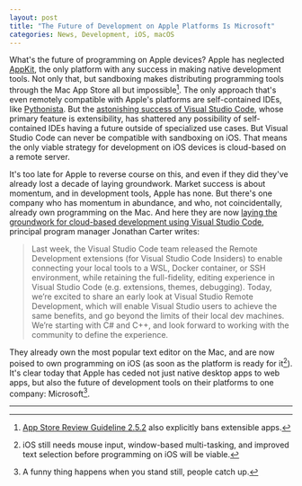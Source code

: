 ```yaml
---
layout: post
title: "The Future of Development on Apple Platforms Is Microsoft"
categories: News, Development, iOS, macOS
---
```


What's the future of programming on Apple devices? Apple has neglected [AppKit](https://en.wikipedia.org/wiki/Application_Kit), the only platform with any success in making native development tools. Not only that, but sandboxing makes distributing programming tools through the Mac App Store all but impossible[^rule252]. The only approach that's even remotely compatible with Apple's platforms are self-contained IDEs, like [Pythonista](https://omz-software.com/pythonista/). But the [astonishing success of Visual Studio Code](/2019/04/10/2019-stackoverflow-developer-survey-results/), whose primary feature is extensibility, has shattered any possibility of self-contained IDEs having a future outside of specialized use cases. But Visual Studio Code can never be compatible with sandboxing on iOS. That means the only viable strategy for development on iOS devices is cloud-based on a remote server.

It's too late for Apple to reverse course on this, and even if they did they've already lost a decade of laying groundwork. Market success is about momentum, and in development tools, Apple has none. But there's one company who has momentum in abundance, and who, not coincidentally, already own programming on the Mac. And here they are now [laying the groundwork for cloud-based development using Visual Studio Code](https://devblogs.microsoft.com/visualstudio/intelligent-productivity-and-collaboration-from-anywhere/), principal program manager Jonathan Carter writes:

> Last week, the Visual Studio Code team released the Remote Development extensions (for Visual Studio Code Insiders) to enable connecting your local tools to a WSL, Docker container, or SSH environment, while retaining the full-fidelity, editing experience in Visual Studio Code (e.g. extensions, themes, debugging). Today, we’re excited to share an early look at Visual Studio Remote Development, which will enable Visual Studio users to achieve the same benefits, and go beyond the limits of their local dev machines. We’re starting with C# and C++, and look forward to working with the community to define the experience.

They already own the most popular text editor on the Mac, and are now poised to own programming on iOS (as soon as the platform is ready for it[^iosstillneeds]). It's clear today that Apple has ceded not just native desktop apps to web apps, but also the future of development tools on their platforms to one company: Microsoft[^afunnything].

* * *

[^rule252]: [App Store Review Guideline 2.5.2](https://developer.apple.com/app-store/review/guidelines/#2.5.2) also explicitly bans extensible apps.

[^iosstillneeds]: iOS still needs mouse input, window-based multi-tasking, and improved text selection before programming on iOS will be viable.

[^afunnything]: A funny thing happens when you stand still, people catch up.
